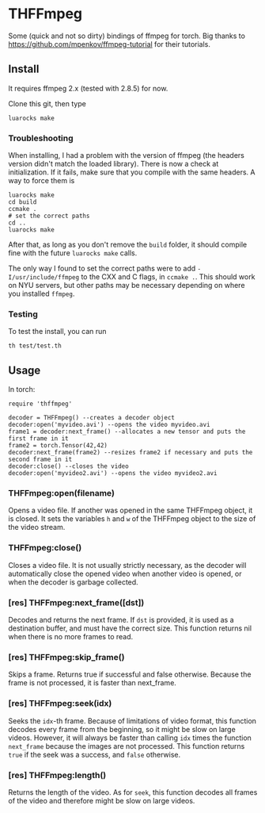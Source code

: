 # THFFmpeg

Some (quick and not so dirty) bindings of ffmpeg for torch.
Big thanks to https://github.com/mpenkov/ffmpeg-tutorial for their tutorials.

## Install

It requires ffmpeg 2.x (tested with 2.8.5) for now.

Clone this git, then type
```
luarocks make
```

### Troubleshooting

When installing, I had a problem with the version of ffmpeg (the headers version didn't match the loaded library).
There is now a check at initialization. If it fails, make sure that you compile with the same headers.
A way to force them is
```
luarocks make
cd build
ccmake .
# set the correct paths
cd ..
luarocks make
```
After that, as long as you don't remove the `build` folder, it should compile fine with the future `luarocks make` calls.

The only way I found to set the correct paths were to add `-I/usr/include/ffmpeg` to the CXX and C flags, in `ccmake .`.
This should work on NYU servers, but other paths may be necessary depending on where you installed `ffmpeg`.

### Testing

To test the install, you can run
```
th test/test.th
```

## Usage

In torch:
```
require 'thffmpeg'

decoder = THFFmpeg() --creates a decoder object
decoder:open('myvideo.avi') --opens the video myvideo.avi
frame1 = decoder:next_frame() --allocates a new tensor and puts the first frame in it
frame2 = torch.Tensor(42,42)
decoder:next_frame(frame2) --resizes frame2 if necessary and puts the second frame in it
decoder:close() --closes the video
decoder:open('myvideo2.avi') --opens the video myvideo2.avi
```

### THFFmpeg:open(filename)

Opens a video file. If another was opened in the same THFFmpeg object, it is closed.
It sets the variables `h` and `w` of the THFFmpeg object to the size of the video stream.

### THFFmpeg:close()

Closes a video file. It is not usually strictly necessary, as the decoder will
automatically close the opened video when another video is opened,
or when the decoder is garbage collected.

### [res] THFFmpeg:next_frame([dst])

Decodes and returns the next frame. If `dst` is provided, it is used as a destination buffer,
and must have the correct size.
This function returns nil when there is no more frames to read.

### [res] THFFmpeg:skip_frame()

Skips a frame. Returns true if successful and false otherwise. Because the frame is not processed, it
is faster than next_frame.

### [res] THFFmpeg:seek(idx)

Seeks the `idx`-th frame. Because of limitations of video format, this function decodes
every frame from the beginning, so it might be slow on large videos. However, it will
always be faster than calling `idx` times the function `next_frame` because the
images are not processed.
This function returns `true` if the seek was a success, and `false` otherwise.

### [res] THFFmpeg:length()

Returns the length of the video. As for `seek`, this function decodes all frames of the
video and therefore might be slow on large videos.
